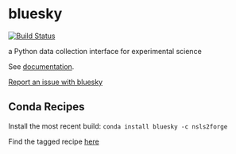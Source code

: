 bluesky
=======

[![Build Status](https://travis-ci.org/bluesky/bluesky.svg)](https://travis-ci.org/bluesky/bluesky)

a Python data collection interface for experimental science

See [documentation](http://bluesky.github.io/bluesky).

[Report an issue with bluesky](https://github.com/bluesky/bluesky/issues/new)

## Conda Recipes

Install the most recent build: `conda install bluesky -c nsls2forge`

Find the tagged recipe [here](https://github.com/nsls-ii-forge/bluesky-feedstock)
